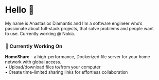 # Hello 👋

My name is Anastasios Diamantis and I'm a software engineer who’s passionate about full-stack projects, that solve problems and people want to use. Currently working @ Nokia.

### 🔭 Currently Working On
**HomeShare** – a high-performance, Dockerized file server for your home network with global access.  
• Upload/download files to/from your computer  
• Create time-limited sharing links for effortless collaboration
